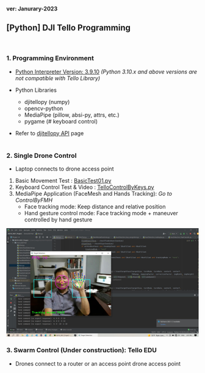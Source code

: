 <h4>ver:  Janurary-2023</h4>

<h2>[Python] DJI Tello Programming</h2>

<br/><h3>1. Programming Environment</h3>

-   <u>Python Interpreter Version: 3.9.10</u> <em>(Python 3.10.x and above versions are not compatible with Tello Library)</em>
-   Python Libraries

    -   djitellopy (numpy)
    -   opencv-python
    -   MediaPipe (pillow, absi-py, attrs, etc.)
    -   pygame (# keyboard control)

-   Refer to [djitellopy API](https://djitellopy.readthedocs.io/en/latest/) page</br></br>

<h3>2. Single Drone Control</h3>

-   Laptop connects to drone access point

1. Basic Movement Test : [BasicTest01.py](../IS210%24DroneProgramming/BasicTest01.py)
2. Keyboard Control Test & Video : [TelloControlByKeys.py](../IS210%24DroneProgramming/TelloControlByKeys.py)
3. MediaPipe Application (FaceMesh and Hands Tracking): <em>Go to ControlByFMH </em>
    - Face tracking mode: Keep distance and relative position
    - Hand gesture control mode: Face tracking mode + maneuver controlled by hand gesture

![Test Image](../Images/drone_demo.jpg)

<h3>3. Swarm Control (Under construction): Tello EDU</h3>

-   Drones connect to a router or an access point drone access point

<!-- 1. Basic Movement Test : [basicTest.py](link-to-file)
2. Keyboard Control Test & Video : [keyControl.py](link-to-file)
3. MediaPipe Application
   -   Face tracking mode
   -   Hand gesture control mode -->
